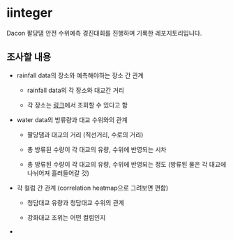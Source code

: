 # iinteger

Dacon 팔당댐 안전 수위예측 경진대회를 진행하며 기록한 레포지토리입니다.



## 조사할 내용

* rainfall data의 장소와 예측해야하는 장소 간 관계
  
  * rainfall data의 각 장소와 대교간 거리
  
  * 각 장소는 [링크](http://www.hrfco.go.kr/sumun/rainfallList.do#)에서 조회할 수 있다고 함

* water data의 방류량과 대교 수위와의 관계
  
  * 팔당댐과 대교의 거리 (직선거리, 수로의 거리)
  
  * 총 방류된 수량이 각 대교의 유량, 수위에 반영되는 시차
  
  * 총 방류된 수량이 각 대교의 유량, 수위에 반영되는 정도 (방류된 물은 각 대교에 나뉘어져 흘러들어갈 것)

* 각 컬럼 간 관계 (correlation heatmap으로 그려보면 편함)
  
  * 청담대교 유량과 청담대교 수위의 관계
  
  * 강화대교 조위는 어떤 컬럼인지

* 

 

























